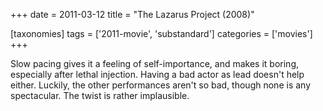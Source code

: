 +++
date = 2011-03-12
title = "The Lazarus Project (2008)"

[taxonomies]
tags = ['2011-movie', 'substandard']
categories = ['movies']
+++

Slow pacing gives it a feeling of self-importance, and makes it boring,
especially after lethal injection. Having a bad actor as lead doesn't
help either. Luckily, the other performances aren't so bad, though none
is any spectacular. The twist is rather implausible.
